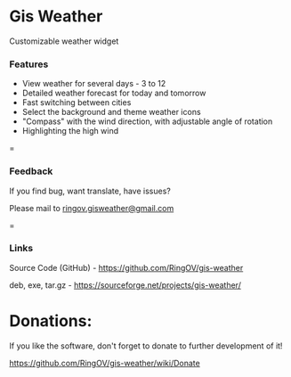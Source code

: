 # Gis Weather


Customizable weather widget

### **Features**
- View weather for several days - 3 to 12
- Detailed weather forecast for today and tomorrow
- Fast switching between cities
- Select the background and theme weather icons
- "Compass" with the wind direction, with adjustable angle of rotation
- Highlighting the high wind

=

### **Feedback**

If you find bug, want translate, have issues?

Please mail to ringov.gisweather@gmail.com

=

### **Links**

Source Code (GitHub) - https://github.com/RingOV/gis-weather

deb, exe, tar.gz - https://sourceforge.net/projects/gis-weather/


# Donations:

If you like the software, don't forget to donate to further development of it!

https://github.com/RingOV/gis-weather/wiki/Donate

